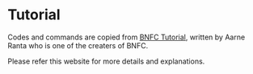 # Tutorial

Codes and commands are copied from [BNFC Tutorial](http://bnfc.digitalgrammars.com/tutorial.html),
written by Aarne Ranta who is one of the creaters of BNFC.

Please refer this website for more details and explanations.